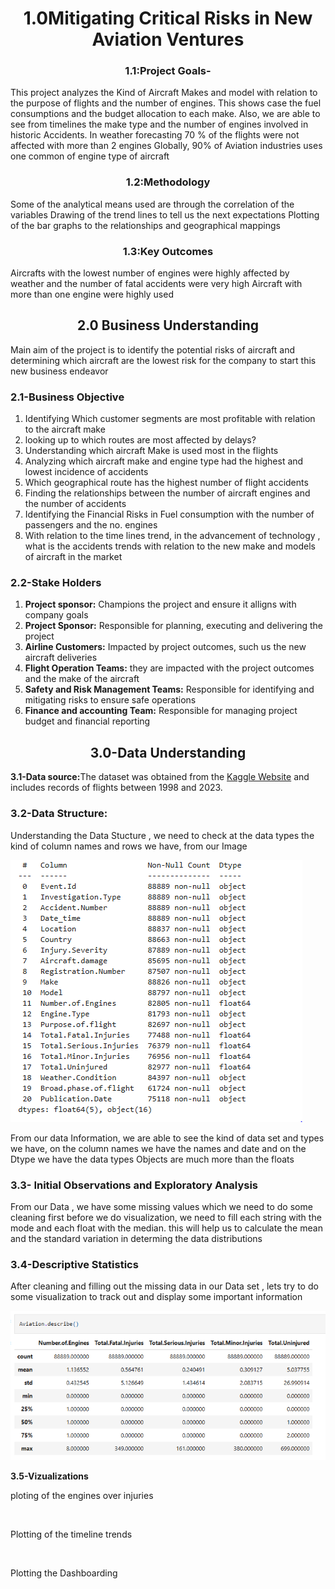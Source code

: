 <center><h1>1.0Mitigating Critical Risks in New Aviation Ventures</h1></center>
<center><h3>1.1:Project Goals-</h3></center>
This project analyzes the Kind of Aircraft Makes and model with relation to the purpose of flights and the number of engines. This shows case the fuel consumptions and the budget allocation to each make. Also, we are able to see from timelines the make type and the number of engines involved in historic Accidents.
In weather forecasting 70 % of the flights were not affected with more than 2 engines
Globally, 90% of Aviation industries uses one common of engine type of aircraft
<center><h3>1.2:Methodology</h3></center>
Some of the analytical means used are through the correlation of the variables
Drawing of the trend lines to tell us the next expectations
Plotting of the bar graphs to the relationships and geographical mappings
<center><h3>1.3:Key Outcomes</h3></center>
Aircrafts with the lowest number of engines were highly affected by weather and the number of fatal accidents were very high
Aircraft with more than one engine were highly used
<center><h2>2.0 <b>Business Understanding</b> </h2></center>
Main aim of the project is to identify the potential risks of aircraft and  determining which aircraft are the lowest risk for the company to start this new business endeavor
<h3><b>2.1-Business Objective</b></h3>
<ol>
  <li>Identifying Which customer segments are most profitable with relation to the aircraft make</li>
  <li>looking up to which routes are most affected by delays?</li>
  <li>Understanding which aircraft Make is used most in the flights</li>
  <li>Analyzing which aircraft make and engine type had the highest and lowest incidence of accidents</li>
  <li>Which geographical route has the highest number of flight accidents</li>
  <li>Finding the relationships between the number of aircraft engines and the number of accidents</li>
  <li>Identifying the Financial Risks in Fuel consumption with the number of passengers and the no. engines</li>
  <li>With relation to the time lines trend, in the advancement of technology , what is the accidents trends with relation to the new make and models of aircraft in the market</li>
</ol>
<h3><b>2.2-Stake Holders</b></h3>
<ol>
  <li><b>Project sponsor:</b> Champions the project and ensure it alligns with company goals</li>
  <li><b>Project Sponsor:</b> Responsible for planning, executing and delivering the project </li>
  <li><b>Airline Customers:</b> Impacted by project outcomes, such us the new aircraft deliveries </li>
  <li><b>Flight Operation Teams:</b> they are impacted with the project outcomes and the make of the aircraft </li>
  <li><b>Safety and Risk Management Teams:</b> Responsible for identifying and mitigating risks to ensure safe operations</li>
  <li><b>Finance and accounting Team:</b> Responsible for managing project budget and financial reporting </li>
</ol>

<center><h2>3.0-Data Understanding</h2></center>
<p><b>3.1-Data source:</b>The dataset was obtained from the <a href="https://www.kaggle.com/">Kaggle Website</a>  and includes records of flights between 1998 and 2023.</p>
<h3><b>3.2-Data Structure</b>:</h3>
<p>Understanding the Data Stucture , we need to check at the data types the kind of column names and rows we have, from our Image</p>
<img src="Images/snipp2.PNG">
<p>From our data Information, we are able to see the kind of data set and types  we have,  on the column names we have the names and date and on the Dtype we have the data types Objects are much more than the floats </p>
<h3><b>3.3- Initial Observations and Exploratory Analysis</b></h3>
<p>From our Data , we have some missing values which we need to do some cleaning first before we do visualization, we need to fill each string with the mode and each float with the median. this will help us to calculate the mean and the standard variation in determing the data distributions </p>
<h3><b>3.4-Descriptive Statistics</b></h3>
<p>After cleaning and filling out the missing data in our Data set , lets try to do some visualization to track out and display some important information</p>
<img src="Images/descre_stat.PNG">
<p><b>3.5-Vizualizations</b></p>
<p>ploting of the engines over injuries</p>
<img src="">
<p>Plotting of the timeline trends</p>
<img src="">
<p>Plotting the Dashboarding</p>
<img src="">








